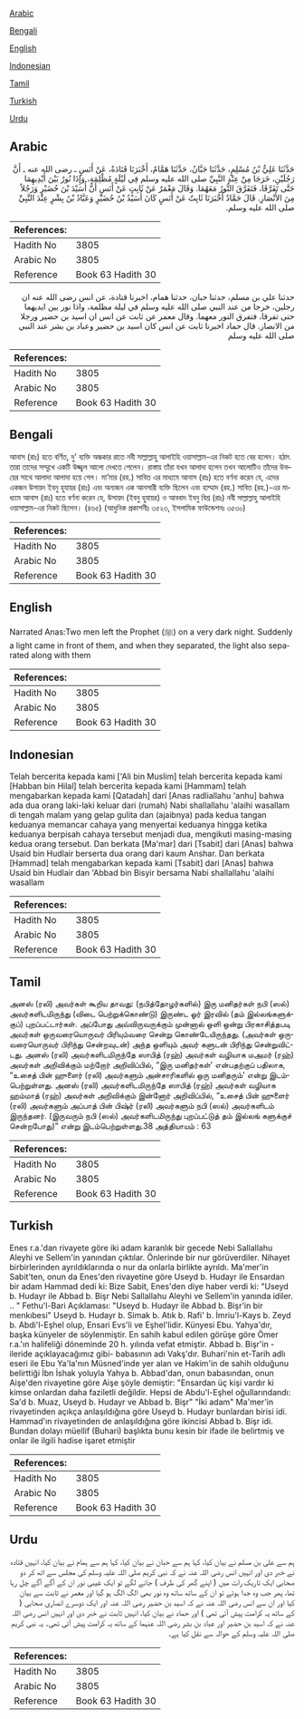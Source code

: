 [Arabic](#arabic)

[Bengali](#bengali)

[English](#english)

[Indonesian](#indonesian)

[Tamil](#tamil)

[Turkish](#turkish)

[Urdu](#urdu)

## Arabic


<div dir="rtl" lang="ar" style={{fontSize:'larger',backgroundColor:'#f8f9fa',padding:20}}>
حَدَّثَنَا عَلِيُّ بْنُ مُسْلِمٍ، حَدَّثَنَا حَبَّانُ، حَدَّثَنَا هَمَّامٌ، أَخْبَرَنَا قَتَادَةُ، عَنْ أَنَسٍ ـ رضى الله عنه ـ أَنَّ رَجُلَيْنِ، خَرَجَا مِنْ عِنْدِ النَّبِيِّ صلى الله عليه وسلم فِي لَيْلَةٍ مُظْلِمَةٍ، وَإِذَا نُورٌ بَيْنَ أَيْدِيهِمَا حَتَّى تَفَرَّقَا، فَتَفَرَّقَ النُّورُ مَعَهُمَا‏.‏ وَقَالَ مَعْمَرٌ عَنْ ثَابِتٍ عَنْ أَنَسٍ أَنَّ أُسَيْدَ بْنَ حُضَيْرٍ وَرَجُلاً مِنَ الأَنْصَارِ‏.‏ قَالَ حَمَّادٌ أَخْبَرَنَا ثَابِتٌ عَنْ أَنَسٍ كَانَ أُسَيْدُ بْنُ حُضَيْرٍ وَعَبَّادُ بْنُ بِشْرٍ عِنْدَ النَّبِيِّ صلى الله عليه وسلم‏.‏
</div>
<div style={{backgroundColor:'#f8f9fa',padding:20, marginBottom: 10}}><table> <thead> <tr> <th>References:</th> <th></th> </tr> </thead> <tbody><tr><td>Hadith No</td><td>3805</td></tr><tr><td>Arabic No</td><td>3805</td></tr><tr><td>Reference</td><td>Book 63 Hadith 30</td></tr></tbody></table></div>


<div dir="rtl" lang="ar" style={{fontSize:'larger',backgroundColor:'#f8f9fa',padding:20}}>
حدثنا علي بن مسلم، حدثنا حبان، حدثنا همام، اخبرنا قتادة، عن انس رضى الله عنه ان رجلين، خرجا من عند النبي صلى الله عليه وسلم في ليلة مظلمة، واذا نور بين ايديهما حتى تفرقا، فتفرق النور معهما. وقال معمر عن ثابت عن انس ان اسيد بن حضير ورجلا من الانصار. قال حماد اخبرنا ثابت عن انس كان اسيد بن حضير وعباد بن بشر عند النبي صلى الله عليه وسلم
</div>
<div style={{backgroundColor:'#f8f9fa',padding:20, marginBottom: 10}}><table> <thead> <tr> <th>References:</th> <th></th> </tr> </thead> <tbody><tr><td>Hadith No</td><td>3805</td></tr><tr><td>Arabic No</td><td>3805</td></tr><tr><td>Reference</td><td>Book 63 Hadith 30</td></tr></tbody></table></div>

## Bengali


<div dir="ltr" lang="bn" style={{fontSize:'larger',backgroundColor:'#f8f9fa',padding:20}}>
আনাস (রাঃ) হতে বর্ণিত, দু’ ব্যক্তি অন্ধকার রাতে নবী সাল্লাল্লাহু আলাইহি ওয়াসাল্লাম-এর নিকট হতে বের হলেন। হঠাৎ তারা তাদের সম্মুখে একটি উজ্জ্বল আলো দেখতে পেলেন। রাস্তায় তাঁরা যখন আলাদা হলেন তখন আলোটিও তাঁদের উভয়ের সাথে আলাদা আলাদা হয়ে গেল। মা’মার (রহ.) সাবিত এর মাধ্যমে আনাস (রাঃ) হতে বর্ণনা করেন যে, এদের একজন উসায়দ ইবনু হুযায়র (রাঃ) এবং অন্যজন এক আনসারী ব্যক্তি ছিলেন এবং হাম্মাদ (রহ.) সাবিত (রহ.)-এর মাধ্যমে আনাস (রাঃ) হতে বর্ণনা করেন যে, উসায়দ (ইবনু হুযায়র) ও আববাদ ইবনু বিশ্র (রাঃ) নবী সাল্লাল্লাহু আলাইহি ওয়াসাল্লাম-এর নিকট ছিলেন। (৪৬৫) (আধুনিক প্রকাশনীঃ ৩৫২৩, ইসলামিক ফাউন্ডেশনঃ ৩৫৩০)
</div>
<div style={{backgroundColor:'#f8f9fa',padding:20, marginBottom: 10}}><table> <thead> <tr> <th>References:</th> <th></th> </tr> </thead> <tbody><tr><td>Hadith No</td><td>3805</td></tr><tr><td>Arabic No</td><td>3805</td></tr><tr><td>Reference</td><td>Book 63 Hadith 30</td></tr></tbody></table></div>

## English


<div dir="ltr" lang="en" style={{fontSize:'larger',backgroundColor:'#f8f9fa',padding:20}}>
Narrated Anas:Two men left the Prophet (ﷺ) on a very dark night. Suddenly a light came in front of them, and when they separated, the light also separated along with them
</div>
<div style={{backgroundColor:'#f8f9fa',padding:20, marginBottom: 10}}><table> <thead> <tr> <th>References:</th> <th></th> </tr> </thead> <tbody><tr><td>Hadith No</td><td>3805</td></tr><tr><td>Arabic No</td><td>3805</td></tr><tr><td>Reference</td><td>Book 63 Hadith 30</td></tr></tbody></table></div>

## Indonesian


<div dir="ltr" lang="id" style={{fontSize:'larger',backgroundColor:'#f8f9fa',padding:20}}>
Telah bercerita kepada kami ['Ali bin Muslim] telah bercerita kepada kami [Habban bin Hilal] telah bercerita kepada kami [Hammam] telah mengabarkan kepada kami [Qatadah] dari [Anas radliallahu 'anhu] bahwa ada dua orang laki-laki keluar dari (rumah) Nabi shallallahu 'alaihi wasallam di tengah malam yang gelap gulita dan (ajaibnya) pada kedua tangan keduanya memancar cahaya yang menyertai keduanya hingga ketika keduanya berpisah cahaya tersebut menjadi dua, mengikuti masing-masing kedua orang tersebut. Dan berkata [Ma'mar] dari [Tsabit] dari [Anas] bahwa Usaid bin Hudlair berserta dua orang dari kaum Anshar. Dan berkata [Hammad] telah mengabarkan kepada kami [Tsabit] dari [Anas] bahwa Usaid bin Hudlair dan 'Abbad bin Bisyir bersama Nabi shallallahu 'alaihi wasallam
</div>
<div style={{backgroundColor:'#f8f9fa',padding:20, marginBottom: 10}}><table> <thead> <tr> <th>References:</th> <th></th> </tr> </thead> <tbody><tr><td>Hadith No</td><td>3805</td></tr><tr><td>Arabic No</td><td>3805</td></tr><tr><td>Reference</td><td>Book 63 Hadith 30</td></tr></tbody></table></div>

## Tamil


<div dir="ltr" lang="ta" style={{fontSize:'larger',backgroundColor:'#f8f9fa',padding:20}}>
அனஸ் (ரலி) அவர்கள் கூறிய தாவது: (நபித்தோழர்களில்) இரு மனிதர்கள் நபி (ஸல்) அவர்களிடமிருந்து (விடை பெற்றுக்கொண்டு) இருண்ட ஓர் இரவில் (தம் இல்லங்களுக்குப்) புறப்பட்டார்கள். அப்போது அவ்விருவருக்கும் முன்னால் ஒளி ஒன்று பிரகாசித்தபடி அவர்கள் ஒருவரையொருவர் பிரியும்வரை சென்று கொண்டேயிருந்தது. (அவர்கள் ஒருவரையொருவர் பிரிந்து சென்றவுடன்) அந்த ஒளியும் அவர் களுடன் பிரிந்து சென்றுவிட்டது. அனஸ் (ரலி) அவர்களிடமிருந்தே ஸாபித் (ரஹ்) அவர்கள் வழியாக மஅமர் (ரஹ்) அவர்கள் அறிவிக்கும் மற்றோர் அறிவிப்பில், “இரு மனிதர்கள்' என்பதற்குப் பதிலாக, “உசைத் பின் ஹுளைர் (ரலி) அவர்களும் அன்சாரிகளில் ஒரு மனிதரும்' என்று இடம்பெற்றுள்ளது. அனஸ் (ரலி) அவர்களிடமிருந்தே ஸாபித் (ரஹ்) அவர்கள் வழியாக ஹம்மாத் (ரஹ்) அவர்கள் அறிவிக்கும் இன்னோர் அறிவிப்பில், “உசைத் பின் ஹுளைர் (ரலி) அவர்களும் அப்பாத் பின் பிஷ்ர் (ரலி) அவர்களும் நபி (ஸல்) அவர்களிடம் இருந்தனர். (இருவரும் நபி (ஸல்) அவர்களிடமிருந்து புறப்பட்டுத் தம் இல்லங் களுக்குச் சென்றபோது)” என்று இடம்பெற்றுள்ளது.38 அத்தியாயம் : 63
</div>
<div style={{backgroundColor:'#f8f9fa',padding:20, marginBottom: 10}}><table> <thead> <tr> <th>References:</th> <th></th> </tr> </thead> <tbody><tr><td>Hadith No</td><td>3805</td></tr><tr><td>Arabic No</td><td>3805</td></tr><tr><td>Reference</td><td>Book 63 Hadith 30</td></tr></tbody></table></div>

## Turkish


<div dir="ltr" lang="tr" style={{fontSize:'larger',backgroundColor:'#f8f9fa',padding:20}}>
Enes r.a.'dan rivayete göre iki adam karanlık bir gecede Nebi Sallallahu Aleyhi ve Sellem'in yanından çıktılar. Önlerinde bir nur görüverdiler. Nihayet birbirlerinden ayrıldıklarında o nur da onlarla birlikte ayrıldı. Ma'mer'in Sabit'ten, onun da Enes'den rivayetine göre Useyd b. Hudayr ile Ensardan bir adam Hammad dedi ki: Bize Sabit, Enes'den diye haber verdi ki: "Useyd b. Hudayr ile Abbad b. Bişr Nebi Sallallahu Aleyhi ve Sellem'in yanında idiler. .. " Fethu'l-Bari Açıklaması: "Useyd b. Hudayr ile Abbad b. Bişr'in bir menkıbesi" Useyd b. Hudayr b. Simak b. Atık b. Rafi' b. İmriu'l-Kays b. Zeyd b. Abdi'l-Eşhel olup, Ensari Evs'li ve Eşhel'lidir. Künyesi Ebu. Yahya'dır, başka künyeler de söylenmiştir. En sahih kabul edilen görüşe göre Ömer r.a.'ın halifeliği döneminde 20 h. yılında vefat etmiştir. Abbad b. Bişr'in -ileride açıklayacağımız gibi- babasının adı Vakş'dır. Buhari'nin et-Tarih adlı eseri ile Ebu Ya'la'nın Müsned'inde yer alan ve Hakim'in de sahih olduğunu belirttiği İbn İshak yoluyla Yahya b. Abbad'dan, onun babasından, onun Aişe'den rivayetine göre Aişe şöyle demiştir: "Ensardan üç kişi vardır ki kimse onlardan daha faziletli değildir. Hepsi de Abdu'l-Eşhel oğullarındandı: Sa'd b. Muaz, Useyd b. Hudayr ve Abbad b. Bişr" "İki adam" Ma'mer'in rivayetinden açıkça anlaşıldığına göre Useyd b. Hudayr bunlardan birisi idi. Hammad'ın rivayetinden de anlaşıldığına göre ikincisi Abbad b. Bişr idi. Bundan dolayı müellif (Buhari) başlıkta bunu kesin bir ifade ile belirtmiş ve onlar ile ilgili hadise işaret etmiştir
</div>
<div style={{backgroundColor:'#f8f9fa',padding:20, marginBottom: 10}}><table> <thead> <tr> <th>References:</th> <th></th> </tr> </thead> <tbody><tr><td>Hadith No</td><td>3805</td></tr><tr><td>Arabic No</td><td>3805</td></tr><tr><td>Reference</td><td>Book 63 Hadith 30</td></tr></tbody></table></div>

## Urdu


<div dir="rtl" lang="ur" style={{fontSize:'larger',backgroundColor:'#f8f9fa',padding:20}}>
ہم سے علی بن مسلم نے بیان کیا، کہا ہم سے حبان نے بیان کیا، کہا ہم سے ہمام نے بیان کیا، انہیں قتادہ نے خبر دی اور انہیں انس رضی اللہ عنہ نے کہ نبی کریم صلی اللہ علیہ وسلم کی مجلس سے اٹھ کر دو صحابی ایک تاریک رات میں ( اپنے گھر کی طرف ) جانے لگے تو ایک غیبی نور ان کے آگے آگے چل رہا تھا، پھر جب وہ جدا ہوئے تو ان کے ساتھ ساتھ وہ نور بھی الگ الگ ہو گیا اور معمر نے ثابت سے بیان کیا اور ان سے انس رضی اللہ عنہ نے کہ اسید بن حضیر رضی اللہ عنہ اور ایک دوسرے انصاری صحابی ( کے ساتھ یہ کرامت پیش آئی تھی ) اور حماد نے بیان کیا، انہیں ثابت نے خبر دی اور انہیں انس رضی اللہ عنہ نے کہ اسید بن حضیر اور عباد بن بشر رضی اللہ عنہما کے ساتھ یہ کرامت پیش آئی تھی۔ یہ نبی کریم صلی اللہ علیہ وسلم کے حوالہ سے نقل کیا ہے۔
</div>
<div style={{backgroundColor:'#f8f9fa',padding:20, marginBottom: 10}}><table> <thead> <tr> <th>References:</th> <th></th> </tr> </thead> <tbody><tr><td>Hadith No</td><td>3805</td></tr><tr><td>Arabic No</td><td>3805</td></tr><tr><td>Reference</td><td>Book 63 Hadith 30</td></tr></tbody></table></div>